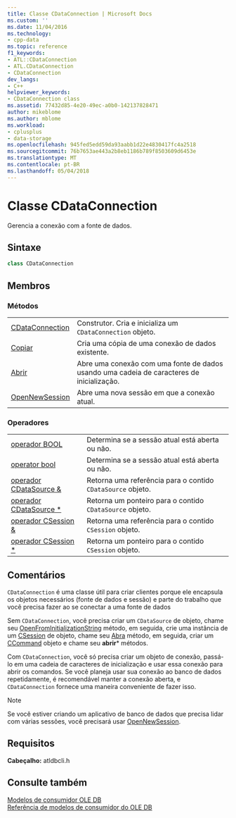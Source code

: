 ```yaml
---
title: Classe CDataConnection | Microsoft Docs
ms.custom: ''
ms.date: 11/04/2016
ms.technology:
- cpp-data
ms.topic: reference
f1_keywords:
- ATL::CDataConnection
- ATL.CDataConnection
- CDataConnection
dev_langs:
- C++
helpviewer_keywords:
- CDataConnection class
ms.assetid: 77432d85-4e20-49ec-a0b0-142137828471
author: mikeblome
ms.author: mblome
ms.workload:
- cplusplus
- data-storage
ms.openlocfilehash: 945fed5edd59da93aabb1d22e4830417fc4a2518
ms.sourcegitcommit: 76b7653ae443a2b8eb1186b789f8503609d6453e
ms.translationtype: MT
ms.contentlocale: pt-BR
ms.lasthandoff: 05/04/2018
---
```

# <a name="cdataconnection-class"></a>Classe CDataConnection
Gerencia a conexão com a fonte de dados.  
  
## <a name="syntax"></a>Sintaxe

```cpp
class CDataConnection  
```  
  
## <a name="members"></a>Membros  
  
### <a name="methods"></a>Métodos  
  
|||  
|-|-|  
|[CDataConnection](../../data/oledb/cdataconnection-cdataconnection.md)|Construtor. Cria e inicializa um `CDataConnection` objeto.|  
|[Copiar](../../data/oledb/cdataconnection-copy.md)|Cria uma cópia de uma conexão de dados existente.|  
|[Abrir](../../data/oledb/cdataconnection-open.md)|Abre uma conexão com uma fonte de dados usando uma cadeia de caracteres de inicialização.|  
|[OpenNewSession](../../data/oledb/cdataconnection-opennewsession.md)|Abre uma nova sessão em que a conexão atual.|  
  
### <a name="operators"></a>Operadores  
  
|||  
|-|-|  
|[operador BOOL](../../data/oledb/cdataconnection-operator-bool.md)|Determina se a sessão atual está aberta ou não.|  
|[operator bool](../../data/oledb/cdataconnection-operator-bool-ole-db.md)|Determina se a sessão atual está aberta ou não.|  
|[operador CDataSource &](../../data/oledb/cdataconnection-operator-cdatasource-amp.md)|Retorna uma referência para o contido `CDataSource` objeto.|  
|[operador CDataSource *](../../data/oledb/cdataconnection-operator-cdatasource-star.md)|Retorna um ponteiro para o contido `CDataSource` objeto.|  
|[operador CSession &](../../data/oledb/cdataconnection-operator-csession-amp.md)|Retorna uma referência para o contido `CSession` objeto.|  
|[operador CSession *](../../data/oledb/cdataconnection-operator-csession-star.md)|Retorna um ponteiro para o contido `CSession` objeto.|  
  
## <a name="remarks"></a>Comentários  
 `CDataConnection` é uma classe útil para criar clientes porque ele encapsula os objetos necessários (fonte de dados e sessão) e parte do trabalho que você precisa fazer ao se conectar a uma fonte de dados  
  
 Sem `CDataConnection`, você precisa criar um `CDataSource` de objeto, chame seu [OpenFromInitializationString](../../data/oledb/cdatasource-openfrominitializationstring.md) método, em seguida, crie uma instância de um [CSession](../../data/oledb/csession-class.md) de objeto, chame seu [ Abra](../../data/oledb/csession-open.md) método, em seguida, criar um [CCommand](../../data/oledb/ccommand-class.md) objeto e chame seu **abrir*** métodos.  
  
 Com `CDataConnection`, você só precisa criar um objeto de conexão, passá-lo em uma cadeia de caracteres de inicialização e usar essa conexão para abrir os comandos. Se você planeja usar sua conexão ao banco de dados repetidamente, é recomendável manter a conexão aberta, e `CDataConnection` fornece uma maneira conveniente de fazer isso.  
  
> [!NOTE]
>  Se você estiver criando um aplicativo de banco de dados que precisa lidar com várias sessões, você precisará usar [OpenNewSession](../../data/oledb/cdataconnection-opennewsession.md).  
  
## <a name="requirements"></a>Requisitos  
 **Cabeçalho:** atldbcli.h  
  
## <a name="see-also"></a>Consulte também  
 [Modelos de consumidor OLE DB](../../data/oledb/ole-db-consumer-templates-cpp.md)   
 [Referência de modelos de consumidor do OLE DB](../../data/oledb/ole-db-consumer-templates-reference.md)